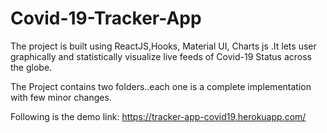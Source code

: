 # Covid-19-Tracker-App
The project is built using ReactJS,Hooks, Material UI, Charts js .It lets user graphically and statistically visualize live feeds of Covid-19 Status across the globe.

The Project contains two folders..each one is a complete implementation with few minor changes.


Following is the demo link:
https://tracker-app-covid19.herokuapp.com/

